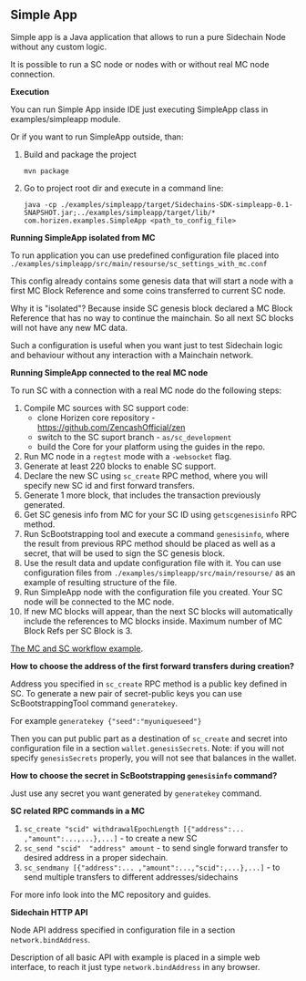 **Simple App**
---------

Simple app is a Java application that allows to run a pure Sidechain Node without any custom logic.

It is possible to run a SC node or nodes with or without real MC node connection.

**Execution**

You can run Simple App inside IDE just executing SimpleApp class in examples/simpleapp module.

Or if you want to run SimpleApp outside, than:
1. Build and package the project
    ```
    mvn package
    ```
2. Go to project root dir and execute in a command line:
    ```
    java -cp ./examples/simpleapp/target/Sidechains-SDK-simpleapp-0.1-SNAPSHOT.jar;../examples/simpleapp/target/lib/* com.horizen.examples.SimpleApp <path_to_config_file>
    ```
    
**Running SimpleApp isolated from MC**

To run application you can use predefined configuration file placed into `./examples/simpleapp/src/main/resourse/sc_settings_with_mc.conf`

This config already contains some genesis data that will start a node with a first MC Block Reference and some coins transferred to current SC node.

Why it is "isolated"? Because inside SC genesis block declared a MC Block Reference that has no way to continue the mainchain. So all next SC blocks will not have any new MC data.

Such a configuration is useful when you want just to test Sidechain logic and behaviour without any interaction with a Mainchain network.


**Running SimpleApp connected to the real MC node**

To run SC with a connection with a real MC node do the following steps:

1. Compile MC sources with SC support code:
    * clone Horizen core repository - https://github.com/ZencashOfficial/zen
    * switch to the SC suport branch - `as/sc_development`
    * build the Core for your platform using the guides in the repo.
2. Run MC node in a `regtest` mode with a `-websocket` flag. 
3. Generate at least 220 blocks to enable SC support.
4. Declare the new SC using `sc_create` RPC method, where you will specify new SC id and first forward transfers.
5. Generate 1 more block, that includes the transaction previously generated.
6. Get SC genesis info from MC for your SC ID using `getscgenesisinfo` RPC method.
7. Run ScBootstrapping tool and execute a command `genesisinfo`, where the result from previous RPC method should be placed as well as a secret, that will be used to sign the SC genesis block.
8. Use the result data and update configuration file with it. You can use configuration files from `./examples/simpleapp/src/main/resourse/` as an example of resulting structure of the file.
9. Run SimpleApp node with the configuration file you created. Your SC node will be connected to the MC node.
10. If new MC blocks will appear, than the next SC blocks will automatically include the references to MC blocks inside. Maximum number of MC Block Refs per SC Block is 3.

[The MC and SC workflow example](mc_sc_workflow_example.md).

**How to choose the address of the first forward transfers during creation?**

Address you specified in `sc_create` RPC method is a public key defined in SC.
To generate a new pair of secret-public keys you can use ScBootstrappingTool command `generatekey`.

For example `generatekey {"seed":"myuniqueseed"}`

Then you can put public part as a destination of `sc_create` and secret into configuration file in a section `wallet.genesisSecrets`. Note: if you will not specify `genesisSecrets` properly, you will not see that balances in the wallet. 

**How to choose the secret in ScBootstrapping `genesisinfo` command?**

Just use any secret you want generated by `generatekey` command.

**SC related RPC commands in a MC**
1. `sc_create "scid" withdrawalEpochLength [{"address":... ,"amount":...,...},...]` - to create a new SC
2. `sc_send "scid"  "address" amount` - to send single forward transfer to desired address in a proper sidechain.
3. `sc_sendmany [{"address":... ,"amount":...,"scid":,...},...]` - to send multiple transfers to different addresses/sidechains

For more info look into the MC repository and guides.

**Sidechain HTTP API**

Node API address specified in configuration file in a section `network.bindAddress`.

Description of all basic API with example is placed in a simple web interface, to reach it just type `network.bindAddress` in any browser.


